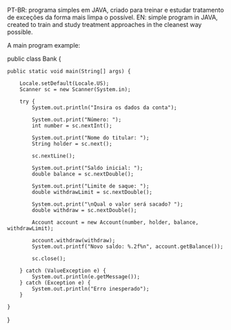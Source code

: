 PT-BR: programa simples em JAVA, criado para treinar e estudar tratamento de exceções da forma mais limpa o possível.
EN: simple program in JAVA, created to train and study treatment approaches in the cleanest way possible.

A main program example:

public class Bank {

	public static void main(String[] args) {

		Locale.setDefault(Locale.US);
		Scanner sc = new Scanner(System.in);

		try {
			System.out.println("Insira os dados da conta");

			System.out.print("Número: ");
			int number = sc.nextInt();

			System.out.print("Nome do titular: ");
			String holder = sc.next();

			sc.nextLine();

			System.out.print("Saldo inicial: ");
			double balance = sc.nextDouble();

			System.out.print("Limite de saque: ");
			double withdrawLimit = sc.nextDouble();

			System.out.print("\nQual o valor será sacado? ");
			double withdraw = sc.nextDouble();

			Account account = new Account(number, holder, balance, withdrawLimit);

			account.withdraw(withdraw);
			System.out.printf("Novo saldo: %.2f%n", account.getBalance());
			
			sc.close();

		} catch (ValueException e) {
			System.out.println(e.getMessage());
		} catch (Exception e) {
			System.out.println("Erro inesperado");
		}

	}

}



